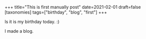 +++
title="This is first manually post"
date=2021-02-01
draft=false
[taxonomies]
tags=["birthday", "blog", "first"]
+++

Is it is my birthday today. :) 

I made a blog. 